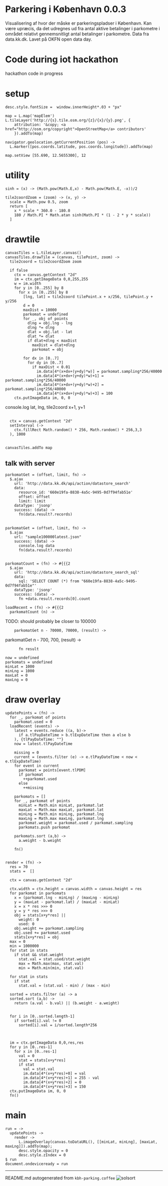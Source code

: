 # Parkering i København 0.0.3

Visualisering af hvor der måske er parkeringspladser i København. Kan være upræcis, da det udregnes ud fra antal aktive betalinger i parkometre i området relativt gennemsnitligt antal betalinger i parkometre. Data fra data.kk.dk. Lavet på OKFN open data day.

# Code during iot hackathon

hackathon code in progress

# setup

    
    desc.style.fontSize =  window.innerHeight*.03 + "px"
    
    map = L.map('mapElem')
    L.tileLayer('http://{s}.tile.osm.org/{z}/{x}/{y}.png', {
        attribution: '&copy; <a href="http://osm.org/copyright">OpenStreetMap</a> contributors'
        }).addTo(map)
    
    navigator.geolocation.getCurrentPosition (pos) ->
      L.marker([pos.coords.latitude, pos.coords.longitude]).addTo(map)
    
    map.setView [55.690, 12.5655300], 12

# utility

    sinh = (x) -> (Math.pow(Math.E,x) - Math.pow(Math.E, -x))/2
    
    tile2coordZoom = (zoom) -> (x, y) ->
      scale = Math.pow 0.5, zoom
      return [
        x * scale * 360.0 - 180.0
        180 / Math.PI * Math.atan sinh(Math.PI * (1 - 2 * y * scale))
      ]
    

# drawtile

    canvasTiles = L.tileLayer.canvas()
    canvasTiles.drawTile = (canvas, tilePoint, zoom) ->
      tile2coord = tile2coordZoom zoom
    
      if false
        ctx = canvas.getContext "2d"
        im = ctx.getImageData 0,0,255,255
        w = im.width
        for y in [0..255] by 8
          for x in [0..255] by 8
            [lng, lat] = tile2coord tilePoint.x + x/256, tilePoint.y + y/256
            d = 0
            maxDist = 10000
            parkomat = undefined
            for _, obj of points
              dlng = obj.lng - lng
              dlng *= dlng
              dlat = obj.lat - lat
              dlat *= dlat
              if dlat+dlng < maxDist
                maxDist = dlat+dlng
                parkomat = obj
    
            for dx in [0..7]
              for dy in [0..7]
                if maxDist < 0.01
                  im.data[4*(x+dx+(y+dy)*w)] = parkomat.sampling*256/40000
                  im.data[4*(x+dx+(y+dy)*w)+1] = parkomat.sampling*256/40000
                  im.data[4*(x+dx+(y+dy)*w)+2] = parkomat.sampling*256/40000
                  im.data[4*(x+dx+(y+dy)*w)+3] = 100
        ctx.putImageData im, 0, 0
    
    
    

console.log lat, lng, tile2coord x+1, y+1
##

      ctx = canvas.getContext "2d"
      setInterval (->
        ctx.fillRect Math.random() * 256, Math.random() * 256,3,3
      ), 1000

##

    
    canvasTiles.addTo map

## talk with server

    
    parkomatGet = (offset, limit, fn) ->
      $.ajax
        url: 'http://data.kk.dk/api/action/datastore_search'
        data:
          resource_id: '660e19fa-8838-4a5c-9495-0d7f94fab51e'
          offset: offset
          limit: limit
        dataType: 'jsonp'
        success: (data) ->
          fn(data.result?.records)
    

##

    parkomatGet = (offset, limit, fn) ->
      $.ajax
        url: "sample100000latest.json"
        success: (data) ->
          console.log data
          fn(data.result?.records)

##

    
    parkomatCount = (fn) -> #{{{2
      $.ajax
        url: 'http://data.kk.dk/api/action/datastore_search_sql'
        data:
          sql: 'SELECT COUNT (*) from "660e19fa-8838-4a5c-9495-0d7f94fab51e"'
        dataType: 'jsonp'
        success: (data) ->
          fn +data.result.records[0].count
    
    loadRecent = (fn) -> #{{{2
      parkomatCount (n) ->

TODO: should probably be closer to 100000

        parkomatGet n - 70000, 70000, (result) ->

parkomatGet n - 700, 700, (result) ->

          fn result
    
    now = undefined
    parkomats = undefined
    minLat = 1000
    minLng = 1000
    maxLat = 0
    maxLng = 0
    

# draw overlay

    updatePoints = (fn) ->
      for _, parkomat of points
        parkomat.used = 0
      loadRecent (events) ->
        latest = events.reduce ((a, b)->
          if a.tlPayDateTime > b.tlExpDateTime then a else b
        ), {tlPayDateTime: ""}
        now = latest.tlPayDateTime
    
        missing = 0
        current = (events.filter (e) -> e.tlPayDateTime < now < e.tlExpDateTime)
        for event in current
          parkomat = points[event.tlPDM]
          if parkomat
            ++parkomat.used
          else
            ++missing
    
        parkomats = []
        for _, parkomat of points
          minLat = Math.min minLat, parkomat.lat
          maxLat = Math.max maxLat, parkomat.lat
          minLng = Math.min minLng, parkomat.lng
          maxLng = Math.max maxLng, parkomat.lng
          parkomat.weight = parkomat.used / parkomat.sampling
          parkomats.push parkomat
    
        parkomats.sort (a,b) ->
          a.weight - b.weight
    
        fn()
    
    
    render = (fn) ->
      res = 70
      stats =  []
    
      ctx = canvas.getContext "2d"
    
      ctx.width = ctx.height = canvas.width = canvas.height = res
      for parkomat in parkomats
        x = (parkomat.lng - minLng) / (maxLng - minLng)
        y = (maxLat - parkomat.lat) / (maxLat - minLat)
        x = x * res >>> 0
        y = y * res >>> 0
        obj = stats[x+y*res] ||
          weight: 0
          used: 0
        obj.weight += parkomat.sampling
        obj.used += parkomat.used
        stats[x+y*res] = obj
      max = 0
      min = 1000000
      for stat in stats
        if stat && stat.weight
          stat.val = stat.used/stat.weight
          max = Math.max(max, stat.val)
          min = Math.min(min, stat.val)
    
      for stat in stats
        if stat
          stat.val = (stat.val - min) / (max - min)
    
      sorted = stats.filter (a) -> a
      sorted.sort (a,b) ->
        return (a.val - b.val) || (b.weight - a.weight)
    
    
      for i in [0..sorted.length-1]
        if sorted[i].val != 0
          sorted[i].val = i/sorted.length*256
    
    
    
      im = ctx.getImageData 0,0,res,res
      for y in [0..res-1]
        for x in [0..res-1]
          val = 0
          stat = stats[x+y*res]
          if stat
            val = stat.val
            im.data[4*(x+y*res)+0] = val
            im.data[4*(x+y*res)+1] = 255 - val
            im.data[4*(x+y*res)+2] = 0
            im.data[4*(x+y*res)+3] = 150
      ctx.putImageData im, 0, 0
      fn()
    
    

# main

    run = ->
      updatePoints ->
        render ->
          L.imageOverlay(canvas.toDataURL(), [[minLat, minLng], [maxLat, maxLng]]).addTo(map);
          desc.style.opacity = 0
          desc.style.zIndex = 0
    $ run
    document.ondeviceready = run
    

----

README.md autogenerated from `kbh-parking.coffee` ![solsort](https://ssl.solsort.com/_reputil_rasmuserik_kbh-parking.png)
